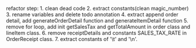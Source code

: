 refactor step:
    1. clean dead code
    2. extract constants(clean magic_number)
    3. rename variables and delete todo annotation
    4. extract append order detail, add generateOrderDetail function and generateItemDetail function
    5. remove for loop, add init getSalesTax and getTotalAmount in order class and lineItem class.
    6. remove receiptDetails and constants SALES_TAX_RATE in OrderReceipt class.
    7. extract constants of '\t' and '\n'.
